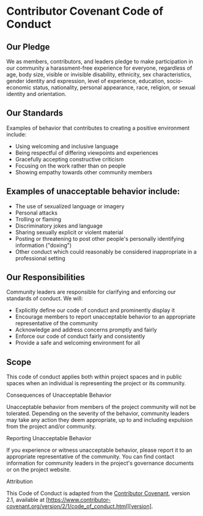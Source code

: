 # Contributor Covenant Code of Conduct

## Our Pledge

We as members, contributors, and leaders pledge to make participation in our community a harassment-free experience for everyone, regardless of age, body size, visible or invisible disability, ethnicity, sex characteristics, gender identity and expression, level of experience, education, socio-economic status, nationality, personal appearance, race, religion, or sexual identity and orientation.

## Our Standards

Examples of behavior that contributes to creating a positive environment include:

- Using welcoming and inclusive language
- Being respectful of differing viewpoints and experiences
- Gracefully accepting constructive criticism
- Focusing on the work rather than on people
- Showing empathy towards other community members

## Examples of unacceptable behavior include:

- The use of sexualized language or imagery
- Personal attacks
- Trolling or flaming
- Discriminatory jokes and language
- Sharing sexually explicit or violent material
- Posting or threatening to post other people's personally identifying information ("doxing")
- Other conduct which could reasonably be considered inappropriate in a professional setting

## Our Responsibilities

Community leaders are responsible for clarifying and enforcing our standards of conduct. We will:

- Explicitly define our code of conduct and prominently display it
- Encourage members to report unacceptable behavior to an appropriate representative of the community
- Acknowledge and address concerns promptly and fairly
- Enforce our code of conduct fairly and consistently
- Provide a safe and welcoming environment for all

## Scope

This code of conduct applies both within project spaces and in public spaces when an individual is representing the project or its community.

Consequences of Unacceptable Behavior

Unacceptable behavior from members of the project community will not be tolerated. Depending on the severity of the behavior, community leaders may take any action they deem appropriate, up to and including expulsion from the project and/or community.

Reporting Unacceptable Behavior

If you experience or witness unacceptable behavior, please report it to an appropriate representative of the community. You can find contact information for community leaders in the project's governance documents or on the project website.

Attribution

This Code of Conduct is adapted from the [Contributor Covenant][homepage], version 2.1, available at [https://www.contributor-covenant.org/version/2/1/code_of_conduct.html][version].

[homepage]: https://www.contributor-covenant.org
[version]: https://www.contributor-covenant.org/version/2/1/code_of_conduct.html
